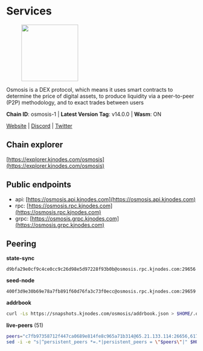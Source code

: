 # Services

<figure><img src="https://raw.githubusercontent.com/kj89/testnet_manuals/main/pingpub/logos/osmosis.png" width="150" alt=""><figcaption></figcaption></figure>

Osmosis is a DEX protocol, which means it uses smart contracts  to determine the price of digital assets, to produce liquidity  via a peer-to-peer (P2P) methodology, and to exact trades between users

**Chain ID**: osmosis-1 | **Latest Version Tag**: v14.0.0 | **Wasm**: ON

[Website](https://osmosis.zone) | [Discord](https://discord.gg/osmosis) | [Twitter](https://twitter.com/osmosiszone)




## Chain explorer
[https://explorer.kjnodes.com/osmosis](https://explorer.kjnodes.com/osmosis)

## Public endpoints

* api: [https://osmosis.api.kjnodes.com](https://osmosis.api.kjnodes.com)
* rpc: [https://osmosis.rpc.kjnodes.com](https://osmosis.rpc.kjnodes.com)
* grpc: [https://osmosis.grpc.kjnodes.com](https://osmosis.grpc.kjnodes.com)

## Peering

**state-sync**

```text
d9bfa29e0cf9c4ce0cc9c26d98e5d97228f93b0b@osmosis.rpc.kjnodes.com:29656
```

**seed-node**

```text
400f3d9e30b69e78a7fb891f60d76fa3c73f0ecc@osmosis.rpc.kjnodes.com:29659
```

**addrbook**
```bash
curl -Ls https://snapshots.kjnodes.com/osmosis/addrbook.json > $HOME/.osmosisd/config/addrbook.json
```

**live-peers** (51)
```bash
peers="c7fb97358712f447ca0689e814fe8c965a71b314@65.21.133.114:26656,6178f129efa76d235436e2156959d0acb4772c6a@65.108.128.168:36656,8500a6a0a7f1a6afc66f5d8956214bfd44ebd30c@65.109.53.142:26856,d87b23a8f9134744f2370b069531fcf62e7721c9@65.109.30.119:26656,406f64a8d601e34d7311fd61ec87b0c7028bd230@138.201.23.39:46656,b69e57cd6f796ac5d6efb1a834163365c37cbfa8@78.46.69.29:26656,f9a920a61ee994b12b77178dd5f1fc1ed39b7cd2@142.132.255.49:26656,3197daa0ee5245b17a546be032ff0f6814e1d1db@148.251.191.239:26656,2f4c0337b2522034a614a5cb2c61a891fe753c03@5.9.81.187:29656,071ae914b06e14148a6286a0fa087c797336f043@34.105.246.121:26656,9b1bfb99d9eb04af32510ed8e3eb83c59448662f@95.214.52.220:26656,d0d4b88110767c503baa8a618cfd7e284482f8dc@37.120.245.11:26656,fc2ad6fb9f20b4a637e244d92c35362bdb5d96af@100.26.145.135:26656,f95d9634ad68b8f0ac80ce308adb71d8c119ada5@141.98.219.104:26656,d9bfa29e0cf9c4ce0cc9c26d98e5d97228f93b0b@65.109.88.38:29656,43785e5ffd8783393ea8094f77efcee5bdbcdce3@78.141.244.18:26656,34340a9151d4a97a850d2cd64d8778279faf3f96@194.163.181.100:26656,724cef11bbe866269b3d67f7dd5ea539cc4096bf@198.244.164.186:26656,32e9d4a7413dd5393c8be004bee68dea683be839@65.21.227.95:2004,30e9432879d5b0976b88e52120dc12338e40fc33@65.108.108.176:26656,bfb67b2ae345955d6bc0991450120669c683386e@149.56.25.66:26656,7de231d5c75feb810a9196fa2a3e83e0576c88a9@212.95.53.152:26656,77900931e443efd95c7feeb86a13968321f24d9b@194.163.161.146:24650,f52f76f144c93e0e8313dce465b8c00afe2fc4e6@89.149.218.123:26656,6b1dd134b30aeaeb2f21f33bd2cd0370a2275501@138.68.6.165:26656,a2024229e2eed1650ba3a3ea9db67fa318dc232e@142.132.199.3:26656,fc590afe489a1b9ca8ff3f2fb396dbc20b1997a4@204.16.244.254:26656,1c02ae0be21e3b08d9beadf91c26aec4193d2659@135.181.22.238:26656,797094953d830f8727f3b5175f2b205df16d5867@45.77.212.231:26656,f9bfc7f25f63bd7e392fbe5465126b311465cbce@65.108.78.186:26656,9203fbde463bd66bb451da3de390c7d3515c2bf2@65.108.46.248:26656,4a837e3411b0281f00c07706cfea72d3ebc575f1@176.9.38.49:26656,4d659b7b244a68913bfbdc6c9e7aa1a64391238e@74.118.139.59:26656,47e4075978458bfc382630b2a46aabbbbf7977b2@143.198.234.114:26656,31e7a8b8cc97e85472c609f9d220fdd9536d4f4d@94.130.220.54:26656,42f42a4b3527b927d5002d45abd37f66ecdd4861@51.178.74.75:16656,8c4aeef3bdca01743fd57b772344ce4f07cb9849@148.71.46.4:26656,60a2c89e7253502e93517a026f44a2431cc81230@220.85.113.39:26656,71f2451869d7363ce5d91366143de63069641303@65.108.71.166:33656,1876eb08c7e93c965a895177f82c8725f89c0f65@54.214.183.228:26656,c5358545d951ae666c695903036c1e93578951eb@135.181.176.113:26656,e81c3c20833cfb5d652a9c842c9f1c8b1835479d@108.61.190.21:26656,82e224c9640048a6513c589e904c0d903bb99f32@74.118.140.23:26656,569aac51b04607a18696c63035586816dec85511@157.90.213.235:26656,20913e92e8b9ea2d80ad34edd9b52e97886cf616@54.37.30.181:26656,a6283307952423c1751431c220d11ed36b61ed84@143.110.237.113:26656,407267ac44b20a0a4258d0bbca1c9f657bf88d08@74.118.143.19:26656,42745690b41f6a7515c4a87d88efda2e82b55b76@78.46.94.183:26656,be930386104083882c7e491d60584e15c101c1da@178.128.156.131:26656,f4b811759e55f665180545ad5e1b42573f660861@135.181.181.251:26656,e0fbdbdce6ec8797412751edd00fbaf114c42fad@34.220.226.204:26656"
sed -i -e "s|^persistent_peers *=.*|persistent_peers = \"$peers\"|" $HOME/.osmosisd/config/config.toml
```
